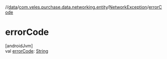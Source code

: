 //[data](../../../index.md)/[com.veles.purchase.data.networking.entity](../index.md)/[NetworkException](index.md)/[errorCode](error-code.md)

# errorCode

[androidJvm]\
val [errorCode](error-code.md): [String](https://kotlinlang.org/api/latest/jvm/stdlib/kotlin/-string/index.html)

